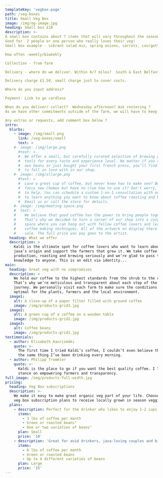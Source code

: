 ```yaml
---
templateKey: 'vegbox-page'
path: /veg-boxes
title: Small Veg Box
image: /img/og-image.jpg
heading: Small box £10
description: >-
A small box contains about 7 items that will vary throughout the season
Good for  2 people or one person who really loves their veg!
Small box example - vibrant salad mix, spring onions, carrots, courgettes, tomatoes, kale mix, Aubergine and fresh herb mix. Plus a little wild flower posy.

How often -weekly/biweekly

Collection - from farm

Delivery - where do we deliver. Within 6/7 miles?  South & East Belfast, Ballygowan, carryduff, lisburn, dunmurray, finaghy etc

Delivery charge £1.50, small charge just to cover costs. 

Where do you input address?

Payment- Link to go cardless 

When do you deliver/ collect?  Wednesday afternoon? Ask rostering ?
As we have other commitments outside of the farm, we will have to keep our delivery/collection days  flexible.   We will let you know 2 weeks in advance what day we will deliver. If this doesn’t suit,  just let us know and we will endeavor to find a Day that works best for you. 

Any extras or requests, add comment box below ? 
intro:
  blurbs:
    - image: /img/small.png
      link: /veg-boxes/small
      text: >    
    #- image: /img/large.png
      #text: >
      #  We offer a small, but carefully curated selection of brewing gear and
      #  tools for every taste and experience level. No matter if you roast your
      #  own beans or just bought your first french press, you’ll find a gadget
      #  to fall in love with in our shop.
    #- image: /img/xllarge.png
      #text: >
      #  Love a great cup of coffee, but never knew how to make one? Bought a
      #  fancy new Chemex but have no clue how to use it? Don't worry, we’re here
      #  to help. You can schedule a custom 1-on-1 consultation with our baristas
      #  to learn anything you want to know about coffee roasting and brewing.
      #  Email us or call the store for details.
    #- image: /img/meeting-space.png
    #  text: >
    #    We believe that good coffee has the power to bring people together.
    #    That’s why we decided to turn a corner of our shop into a cozy meeting
    #    space where you can hang out with fellow coffee lovers and learn about
    #    coffee making techniques. All of the artwork on display there is for
    #    sale. The full price you pay goes to the artist.
  heading: What we offer
  description: >
    Kaldi is the ultimate spot for coffee lovers who want to learn about their
    java’s origin and support the farmers that grew it. We take coffee
    production, roasting and brewing seriously and we’re glad to pass that
    knowledge to anyone. This is an edit via identity...
main:
  heading: Great veg with no compromises
  description: >
    We hold our coffee to the highest standards from the shrub to the cup.
    That’s why we’re meticulous and transparent about each step of the coffee’s
    journey. We personally visit each farm to make sure the conditions are
    optimal for the plants, farmers and the local environment.
  image1:
    alt: A close-up of a paper filter filled with ground coffee
    image: /img/products-grid3.jpg
  image2:
    alt: A green cup of a coffee on a wooden table
    image: /img/products-grid2.jpg
  image3:
    alt: Coffee beans
    image: /img/products-grid1.jpg
testimonials:
  - author: Elisabeth Kaurismäki
    quote: >-
      The first time I tried Kaldi’s coffee, I couldn’t even believe that was
      the same thing I’ve been drinking every morning.
  - author: Philipp Trommler
    quote: >-
      Kaldi is the place to go if you want the best quality coffee. I love their
      stance on empowering farmers and transparency.
full_image: /img/products-full-width.jpg
pricing:
  heading: Veg Box subscriptions
  description: >-
    We make it easy to make great organic veg part of your life. Choose one of our
    veg box subscription plans to receive locally grown in season veggies to your doorstep each week. Contact us for more details and payment info.
  plans:
    - description: Perfect for the drinker who likes to enjoy 1-2 cups per day.
      items:
        - 3 lbs of coffee per month
        - Green or roasted beans"
        - One or two varieties of beans"
      plan: Small
      price: '10'
    - description: 'Great for avid drinkers, java-loving couples and bigger crowds'
      items:
        - 6 lbs of coffee per month
        - Green or roasted beans
        - Up to 4 different varieties of beans
      plan: Large
      price: '15'
---
```

